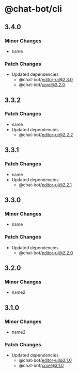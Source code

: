 # @chat-bot/cli

## 3.4.0

### Minor Changes

- name

### Patch Changes

- Updated dependencies
  - @chat-bot/editor-ui@2.3.0
  - @chat-bot/core@3.2.0

## 3.3.2

### Patch Changes

- name
- Updated dependencies
  - @chat-bot/editor-ui@2.2.2

## 3.3.1

### Patch Changes

- name
- Updated dependencies
  - @chat-bot/editor-ui@2.2.1

## 3.3.0

### Minor Changes

- name

### Patch Changes

- Updated dependencies
  - @chat-bot/editor-ui@2.2.0

## 3.2.0

### Minor Changes

- name2

## 3.1.0

### Minor Changes

- name2

### Patch Changes

- Updated dependencies
  - @chat-bot/editor-ui@2.1.0
  - @chat-bot/core@3.1.0

